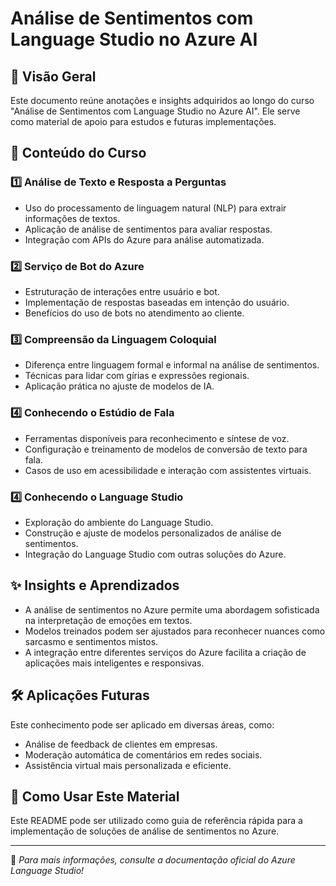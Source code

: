 # Análise de Sentimentos com Language Studio no Azure AI

## 📌 Visão Geral
Este documento reúne anotações e insights adquiridos ao longo do curso "Análise de Sentimentos com Language Studio no Azure AI". Ele serve como material de apoio para estudos e futuras implementações.

## 📖 Conteúdo do Curso
### 1️⃣ Análise de Texto e Resposta a Perguntas
- Uso do processamento de linguagem natural (NLP) para extrair informações de textos.
- Aplicação de análise de sentimentos para avaliar respostas.
- Integração com APIs do Azure para análise automatizada.

### 2️⃣ Serviço de Bot do Azure
- Estruturação de interações entre usuário e bot.
- Implementação de respostas baseadas em intenção do usuário.
- Benefícios do uso de bots no atendimento ao cliente.

### 3️⃣ Compreensão da Linguagem Coloquial
- Diferença entre linguagem formal e informal na análise de sentimentos.
- Técnicas para lidar com gírias e expressões regionais.
- Aplicação prática no ajuste de modelos de IA.

### 4️⃣ Conhecendo o Estúdio de Fala
- Ferramentas disponíveis para reconhecimento e síntese de voz.
- Configuração e treinamento de modelos de conversão de texto para fala.
- Casos de uso em acessibilidade e interação com assistentes virtuais.

### 4️⃣ Conhecendo o Language Studio
- Exploração do ambiente do Language Studio.
- Construção e ajuste de modelos personalizados de análise de sentimentos.
- Integração do Language Studio com outras soluções do Azure.

## ✨ Insights e Aprendizados
- A análise de sentimentos no Azure permite uma abordagem sofisticada na interpretação de emoções em textos.
- Modelos treinados podem ser ajustados para reconhecer nuances como sarcasmo e sentimentos mistos.
- A integração entre diferentes serviços do Azure facilita a criação de aplicações mais inteligentes e responsivas.

## 🛠️ Aplicações Futuras
Este conhecimento pode ser aplicado em diversas áreas, como:
- Análise de feedback de clientes em empresas.
- Moderação automática de comentários em redes sociais.
- Assistência virtual mais personalizada e eficiente.

## 🚀 Como Usar Este Material
Este README pode ser utilizado como guia de referência rápida para a implementação de soluções de análise de sentimentos no Azure.

---
📌 _Para mais informações, consulte a documentação oficial do Azure Language Studio!_
